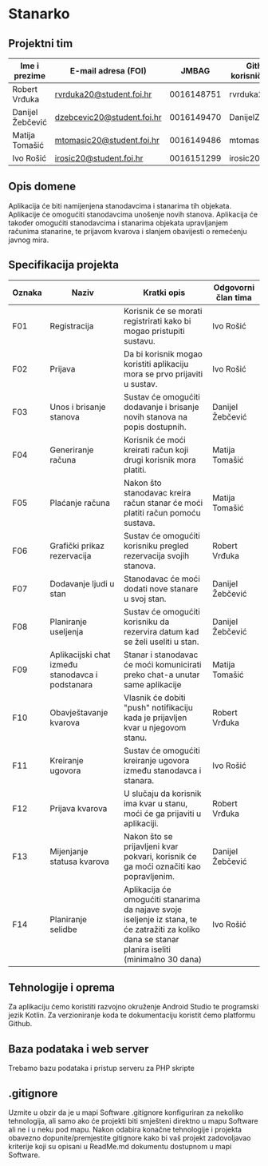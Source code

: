 # Stanarko

## Projektni tim


Ime i prezime | E-mail adresa (FOI) | JMBAG | Github korisničko ime | Seminarska grupa
------------  | ------------------- | ----- | --------------------- | ----------------
Robert Vrđuka | rvrduka20@student.foi.hr | 0016148751 | rvrduka20 | G02
Danijel Žebčević | dzebcevic20@student.foi.hr | 0016149470  | DanijelZebcevic | G02
Matija Tomašić | mtomasic20@student.foi.hr | 0016149486 | mtomasic2 | G02
Ivo Rošić | irosic20@student.foi.hr | 0016151299 | irosic20 | G02

## Opis domene
Aplikacija će biti namijenjena stanodavcima i stanarima tih objekata. Aplikacije će omogućiti stanodavcima unošenje novih stanova. Aplikacija će također omogućiti stanodavcima i stanarima objekata upravljanjem računima stanarine, te prijavom kvarova i slanjem obavijesti o remećenju javnog mira.

## Specifikacija projekta
Oznaka | Naziv | Kratki opis | Odgovorni član tima
------ | ----- | ----------- | -------------------
F01 | Registracija | Korisnik će se morati registrirati kako bi mogao pristupiti sustavu. | Ivo Rošić
F02 | Prijava | Da bi korisnik mogao koristiti aplikaciju mora se prvo prijaviti u sustav. | Ivo Rošić
F03 | Unos i brisanje stanova | Sustav će omogućiti dodavanje i brisanje novih stanova na popis dostupnih. | Danijel Žebčević
F04 | Generiranje računa | Korisnik će moći kreirati račun koji drugi korisnik mora platiti. | Matija Tomašić
F05 | Plaćanje računa | Nakon što stanodavac kreira račun stanar će moći platiti račun pomoću sustava. | Matija Tomašić
F06 | Grafički prikaz rezervacija | Sustav će omogućiti korisniku pregled rezervacija svojih stanova. | Robert Vrđuka
F07 | Dodavanje ljudi u stan | Stanodavac će moći dodati nove stanare u svoj stan. | Danijel Žebčević
F08 | Planiranje useljenja | Sustav će omogućiti korisniku da rezervira datum kad se želi useliti u stan. | Danijel Žebčević
F09 | Aplikacijski chat između stanodavca i podstanara | Stanar i stanodavac će moći komunicirati preko chat-a unutar same aplikacije | Matija Tomašić
F10 | Obavještavanje kvarova | Vlasnik će dobiti "push" notifikaciju kada je prijavljen kvar u njegovom stanu. | Robert Vrđuka
F11 | Kreiranje ugovora | Sustav će omogućiti kreiranje ugovora između stanodavca i stanara. | Ivo Rošić
F12 | Prijava kvarova | U slučaju da korisnik ima kvar u stanu, moći će ga prijaviti u aplikaciji. | Robert Vrđuka
F13 | Mijenjanje statusa kvarova | Nakon što se prijavljeni kvar pokvari, korisnik će ga moći označiti kao popravljenim. | Danijel Žebčević
F14 | Planiranje selidbe | Aplikacija će omogućiti stanarima da najave svoje iseljenje iz stana, te će zatražiti za koliko dana se stanar planira iseliti (minimalno 30 dana) | Ivo Rošić


## Tehnologije i oprema
Za aplikaciju ćemo koristiti razvojno okruženje Android Studio te programski jezik Kotlin. Za verzioniranje koda te dokumentaciju koristit ćemo platformu Github.

## Baza podataka i web server
Trebamo bazu podataka i pristup serveru za PHP skripte

## .gitignore
Uzmite u obzir da je u mapi Software .gitignore konfiguriran za nekoliko tehnologija, ali samo ako će projekti biti smješteni direktno u mapu Software ali ne i u neku pod mapu. Nakon odabira konačne tehnologije i projekta obavezno dopunite/premjestite gitignore kako bi vaš projekt zadovoljavao kriterije koji su opisani u ReadMe.md dokumentu dostupnom u mapi Software.
